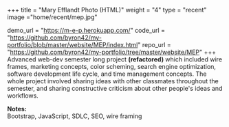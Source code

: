 +++
title = "Mary Efflandt Photo (HTML)"
weight = "4"
type = "recent"
image ="home/recent/mep.jpg"

demo_url = "https://m-e-p.herokuapp.com/"
code_url = "https://github.com/byron42/my-portfolio/blob/master/website/MEP/index.html"
repo_url = "https://github.com/byron42/my-portfolio/tree/master/website/MEP"
+++
Advanced web-dev semester long project **(refactored)** which included wire frames, marketing concepts, color scheming, search engine optimization, software development life cycle, and time management concepts.  The whole project involved sharing ideas with other classmates throughout the semester, and sharing constructive criticism about other people's ideas and workflows.

**Notes:**  
Bootstrap, JavaScript, SDLC, SEO, wire framing